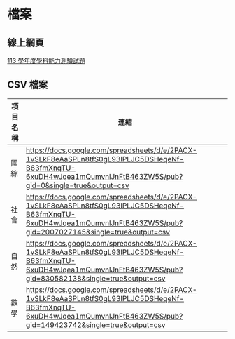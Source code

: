 # 檔案

## 線上網頁

[113 學年度學科能力測驗試題](https://docs.google.com/spreadsheets/d/e/2PACX-1vSLkF8eAaSPLn8tfS0gL93lPLJC5DSHeqeNf-B63fmXnqTU-6xuDH4wJqea1mQumvnlJnFtB463ZW5S/pubhtml)

## CSV 檔案

| 項目名稱 | 連結 |
|---------|-----|
| 國綜 | https://docs.google.com/spreadsheets/d/e/2PACX-1vSLkF8eAaSPLn8tfS0gL93lPLJC5DSHeqeNf-B63fmXnqTU-6xuDH4wJqea1mQumvnlJnFtB463ZW5S/pub?gid=0&single=true&output=csv |
| 社會 | https://docs.google.com/spreadsheets/d/e/2PACX-1vSLkF8eAaSPLn8tfS0gL93lPLJC5DSHeqeNf-B63fmXnqTU-6xuDH4wJqea1mQumvnlJnFtB463ZW5S/pub?gid=2007027145&single=true&output=csv |
| 自然 | https://docs.google.com/spreadsheets/d/e/2PACX-1vSLkF8eAaSPLn8tfS0gL93lPLJC5DSHeqeNf-B63fmXnqTU-6xuDH4wJqea1mQumvnlJnFtB463ZW5S/pub?gid=830582138&single=true&output=csv |
| 數學 | https://docs.google.com/spreadsheets/d/e/2PACX-1vSLkF8eAaSPLn8tfS0gL93lPLJC5DSHeqeNf-B63fmXnqTU-6xuDH4wJqea1mQumvnlJnFtB463ZW5S/pub?gid=149423742&single=true&output=csv |

